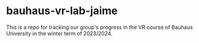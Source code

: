 # bauhaus-vr-lab-jaime

This is a repo for tracking our group's progress in the VR course of Bauhaus University in the winter term of 2023/2024.
